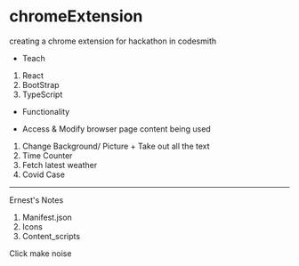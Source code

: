 # chromeExtension

creating a chrome extension for hackathon in codesmith

- Teach

1. React
2. BootStrap
3. TypeScript

- Functionality

* Access & Modify browser page content being used

1. Change Background/ Picture + Take out all the text
2. Time Counter
3. Fetch latest weather
4. Covid Case

---

Ernest's Notes

1. Manifest.json
2. Icons
3. Content_scripts

Click make noise
